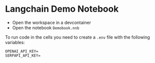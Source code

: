 # Langchain Demo Notebook

- Open the workspace in a devcontainer
- Open the notebook `Demobook.nnb`

To run code in the cells you need to create a `.env` file with the following variables:
```
OPENAI_API_KEY=
SERPAPI_API_KEY=
```
